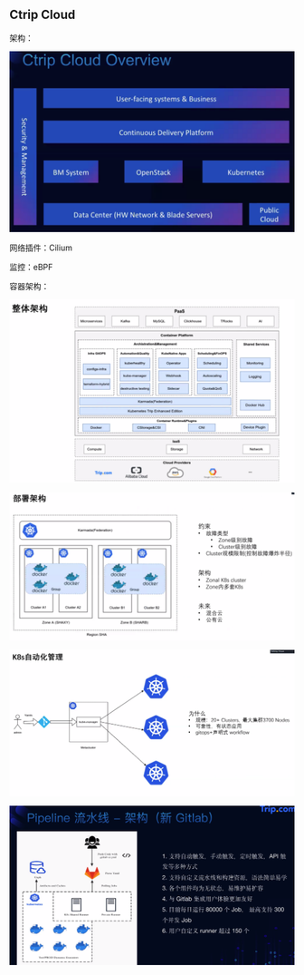 ## Ctrip Cloud

架构：

<img src="assets/image-20220510151129764.png" alt="image-20220510151129764" style="zoom: 67%;" />





网络插件：Cilium



监控：eBPF



容器架构：

![image-20220510153156873](assets/image-20220510153156873.png)



![image-20220510153403440](assets/image-20220510153403440.png)



![image-20220510154414297](assets/image-20220510154414297.png)



![image-20220510160139889](assets/image-20220510160139889.png)
